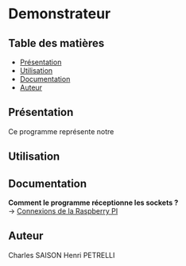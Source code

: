 # Demonstrateur
## Table des matières
- [Présentation](#pres)
- [Utilisation](#usage)
- [Documentation](#docu)
- [Auteur](#auteur)

## <a name="pres"/> Présentation
Ce programme représente notre
## <a name="usage" /> Utilisation

## <a name="docu"/> Documentation
**Comment le programme réceptionne les sockets ?**<br>
-> [Connexions de la Raspberry PI](https://github.com/HandiMouv/Presentation-Generale/blob/main/DOCUMENTATION/Connexions%20du%20Raspberry%20PI%20.pdf)
## <a name="auteur"/> Auteur
Charles SAISON
Henri PETRELLI
